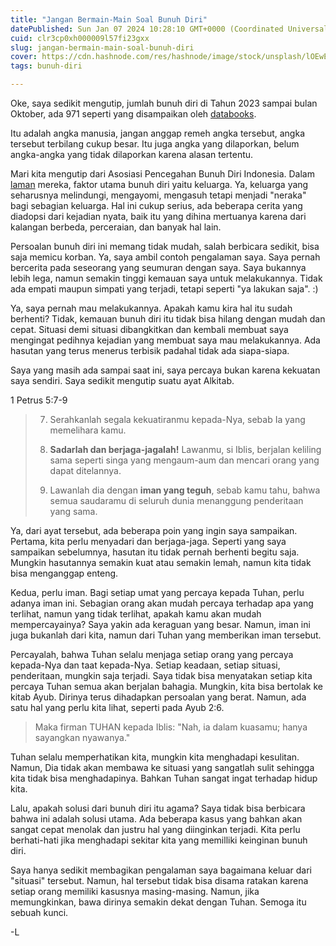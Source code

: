 ```yaml
---
title: "Jangan Bermain-Main Soal Bunuh Diri"
datePublished: Sun Jan 07 2024 10:28:10 GMT+0000 (Coordinated Universal Time)
cuid: clr3cp0xh000009l57fi23gxx
slug: jangan-bermain-main-soal-bunuh-diri
cover: https://cdn.hashnode.com/res/hashnode/image/stock/unsplash/lOEwEBoZqAw/upload/0c9743306d5d32f9928b5ec6cf1a8c5d.jpeg
tags: bunuh-diri

---
```


Oke, saya sedikit mengutip, jumlah bunuh diri di Tahun 2023 sampai bulan Oktober, ada 971 seperti yang disampaikan oleh [databooks](https://databoks.katadata.co.id/datapublish/2023/10/18/ada-971-kasus-bunuh-diri-sampai-oktober-2023-terbanyak-di-jawa-tengah).

Itu adalah angka manusia, jangan anggap remeh angka tersebut, angka tersebut terbilang cukup besar. Itu juga angka yang dilaporkan, belum angka-angka yang tidak dilaporkan karena alasan tertentu.

Mari kita mengutip dari Asosiasi Pencegahan Bunuh Diri Indonesia. Dalam [laman](https://www.inasp.id/suicide-statistics) mereka, faktor utama bunuh diri yaitu keluarga. Ya, keluarga yang seharusnya melindungi, mengayomi, mengasuh tetapi menjadi "neraka" bagi sebagian keluarga. Hal ini cukup serius, ada beberapa cerita yang diadopsi dari kejadian nyata, baik itu yang dihina mertuanya karena dari kalangan berbeda, perceraian, dan banyak hal lain.

Persoalan bunuh diri ini memang tidak mudah, salah berbicara sedikit, bisa saja memicu korban. Ya, saya ambil contoh pengalaman saya. Saya pernah bercerita pada seseorang yang seumuran dengan saya. Saya bukannya lebih lega, namun semakin tinggi kemauan saya untuk melakukannya. Tidak ada empati maupun simpati yang terjadi, tetapi seperti "ya lakukan saja". :)

Ya, saya pernah mau melakukannya. Apakah kamu kira hal itu sudah berhenti? Tidak, kemauan bunuh diri itu tidak bisa hilang dengan mudah dan cepat. Situasi demi situasi dibangkitkan dan kembali membuat saya mengingat pedihnya kejadian yang membuat saya mau melakukannya. Ada hasutan yang terus menerus terbisik padahal tidak ada siapa-siapa.

Saya yang masih ada sampai saat ini, saya percaya bukan karena kekuatan saya sendiri. Saya sedikit mengutip suatu ayat Alkitab.

1 Petrus 5:7-9

> 7) Serahkanlah segala kekuatiranmu kepada-Nya, sebab Ia yang memelihara kamu.
> 
> 8) **Sadarlah dan berjaga-jagalah!** Lawanmu, si Iblis, berjalan keliling sama seperti singa yang mengaum-aum dan mencari orang yang dapat ditelannya.
> 
> 9) Lawanlah dia dengan **iman yang teguh**, sebab kamu tahu, bahwa semua saudaramu di seluruh dunia menanggung penderitaan yang sama.

Ya, dari ayat tersebut, ada beberapa poin yang ingin saya sampaikan. Pertama, kita perlu menyadari dan berjaga-jaga. Seperti yang saya sampaikan sebelumnya, hasutan itu tidak pernah berhenti begitu saja. Mungkin hasutannya semakin kuat atau semakin lemah, namun kita tidak bisa menganggap enteng.

Kedua, perlu iman. Bagi setiap umat yang percaya kepada Tuhan, perlu adanya iman ini. Sebagian orang akan mudah percaya terhadap apa yang terlihat, namun yang tidak terlihat, apakah kamu akan mudah mempercayainya? Saya yakin ada keraguan yang besar. Namun, iman ini juga bukanlah dari kita, namun dari Tuhan yang memberikan iman tersebut.

Percayalah, bahwa Tuhan selalu menjaga setiap orang yang percaya kepada-Nya dan taat kepada-Nya. Setiap keadaan, setiap situasi, penderitaan, mungkin saja terjadi. Saya tidak bisa menyatakan setiap kita percaya Tuhan semua akan berjalan bahagia. Mungkin, kita bisa bertolak ke kitab Ayub. Dirinya terus dihadapkan persoalan yang berat. Namun, ada satu hal yang perlu kita lihat, seperti pada Ayub 2:6.

> Maka firman TUHAN kepada Iblis: "Nah, ia dalam kuasamu; hanya sayangkan nyawanya."

Tuhan selalu memperhatikan kita, mungkin kita menghadapi kesulitan. Namun, Dia tidak akan membawa ke situasi yang sangatlah sulit sehingga kita tidak bisa menghadapinya. Bahkan Tuhan sangat ingat terhadap hidup kita.

Lalu, apakah solusi dari bunuh diri itu agama? Saya tidak bisa berbicara bahwa ini adalah solusi utama. Ada beberapa kasus yang bahkan akan sangat cepat menolak dan justru hal yang diinginkan terjadi. Kita perlu berhati-hati jika menghadapi sekitar kita yang memilliki keinginan bunuh diri.

Saya hanya sedikit membagikan pengalaman saya bagaimana keluar dari "situasi" tersebut. Namun, hal tersebut tidak bisa disama ratakan karena setiap orang memiliki kasusnya masing-masing. Namun, jika memungkinkan, bawa dirinya semakin dekat dengan Tuhan. Semoga itu sebuah kunci.

\-L